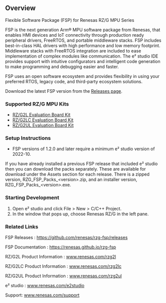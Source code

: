 ## Overview

Flexible Software Package (FSP) for Renesas RZ/G MPU Series

FSP is the next generation Arm® MPU software package from Renesas, that enables HMI devices and IoT connectivity through production ready peripheral drivers, FreeRTOS, and portable middleware stacks.
FSP includes best-in-class HAL drivers with high performance and low memory footprint. Middleware stacks with FreeRTOS integration are included to ease implementation of complex modules like communication.
The e² studio IDE provides support with intuitive configurators and intelligent code generation to make programming and debugging easier and faster.

FSP uses an open software ecosystem and provides flexibility in using your preferred RTOS, legacy code, and third-party ecosystem solutions.

Download the latest FSP version from the [Releases page](https://github.com/renesas/rzg-fsp/releases).

### Supported RZ/G MPU Kits

- [RZ/G2L Evaluation Board Kit](https://www.renesas.com/products/microcontrollers-microprocessors/rz-mpus/rzg2l-evaluation-board-kit-rzg2l-evaluation-board-kit)
- [RZ/G2LC Evaluation Board Kit](https://www.renesas.com/products/microcontrollers-microprocessors/rz-mpus/rzg2lc-evaluation-board-kit-rzg2lc-evaluation-board-kit)
- [RZ/G2UL Evaluation Board Kit](https://www.renesas.com/products/microcontrollers-microprocessors/rz-mpus/rzg2ul-evaluation-board-kit-rzg2ul-evaluation-board-kit#overview)

### Setup Instructions

<!--
#### For existing users that are using RZ/G FSP with e² studio
-->

- FSP versions of 1.2.0 and later require a minimum e² studio version of 2022-10.

If you have already installed a previous FSP release that included e² studio then you can download the packs separately. These are available for download under the Assets section for each release. There is a zipped version, RZG_FSP_Packs_\<version\>.zip, and an installer version, RZG_FSP_Packs_\<version\>.exe.

<!--
#### For new users that are using RZ/GFSP with e² studio

1.	Download the FSP with e² studio Installer from the Assets section of the [latest release](https://github.com/renesas/rzg-fsp/releases).
2.	Run the installer. This will install the e² studio tool, FSP packs, GCC toolchain and other tools required to use this software. No additional installations are required.
-->

### Starting Development

1. Open e² studio and click File > New > C/C++ Project.
2. In the window that pops up, choose Renesas RZ/G in the left pane.

### Related Links

FSP Releases :  https://github.com/renesas/rzg-fsp/releases

FSP Documentation : https://renesas.github.io/rzg-fsp

RZ/G2L Product Information : www.renesas.com/rzg2l

RZ/G2LC Product Information : www.renesas.com/rzg2lc

RZ/G2UL Product Information : www.renesas.com/rzg2ul

e² studio : www.renesas.com/e2studio

Support: www.renesas.com/support
